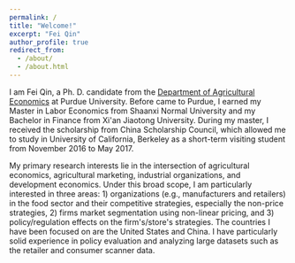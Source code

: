 ```yaml
---
permalink: /
title: "Welcome!"
excerpt: "Fei Qin"
author_profile: true
redirect_from: 
  - /about/
  - /about.html
---
```

I am Fei Qin, a Ph. D. candidate from the [Department of Agricultural Economics](https://ag.purdue.edu/department/agecon/) at Purdue University. Before came to Purdue, I earned my Master in Labor Economics from Shaanxi Normal University and my Bachelor in Finance from Xi'an Jiaotong University. During my master, I received the scholarship from China Scholarship Council, which allowed me to study in University of California, Berkeley as a short-term visiting student from November 2016 to May 2017. 

My primary research interests lie in the intersection of agricultural economics, agricultural marketing, industrial organizations, and development economics. Under this broad scope, I am particularly interested in three areas: 1) organizations (e.g., manufacturers and retailers) in the food sector and their competitive strategies, especially the non-price strategies, 2) firms market segmentation using non-linear pricing, and 3) policy/regulation effects on the firm's/store's strategies. The countries I have been focused on are the United States and China. I have particularly solid experience in policy evaluation and analyzing large datasets such as the retailer and consumer scanner data.
